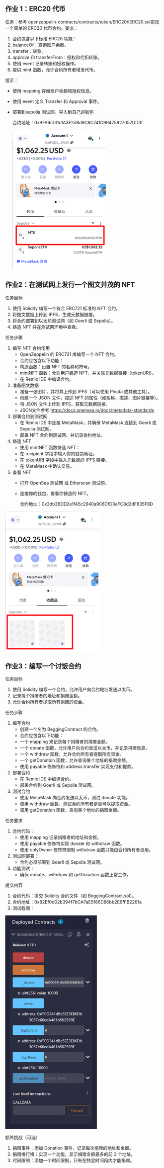 ## 作业 1：ERC20 代币

任务：参考 openzeppelin-contracts/contracts/token/ERC20/IERC20.sol实现一个简单的 ERC20 代币合约。要求：

1. 合约包含以下标准 ERC20 功能：
2. balanceOf：查询账户余额。
3. transfer：转账。
4. approve 和 transferFrom：授权和代扣转账。
5. 使用 event 记录转账和授权操作。
6. 提供 mint 函数，允许合约所有者增发代币。

提示：

- 使用 mapping 存储账户余额和授权信息。

- 使用 event 定义 Transfer 和 Approval 事件。

- 部署到sepolia 测试网，导入到自己的钱包

  
  
  合约地址：0xBFA6c131c1A3F2d8d9C8C741C99475827057DD3f
  
  
  
  <img src="img/erc20.png" alt="erc20" style="zoom:50%;" />
  
  

## 作业2：在测试网上发行一个图文并茂的 NFT

任务目标

1. 使用 Solidity 编写一个符合 ERC721 标准的 NFT 合约。
2. 将图文数据上传到 IPFS，生成元数据链接。
3. 将合约部署到以太坊测试网（如 Goerli 或 Sepolia）。
4. 铸造 NFT 并在测试网环境中查看。

任务步骤

1. 编写 NFT 合约使用 
   - OpenZeppelin 的 ERC721 库编写一个 NFT 合约。
   - 合约应包含以下功能：
   - 构造函数：设置 NFT 的名称和符号。
   - mintNFT 函数：允许用户铸造 NFT，并关联元数据链接（tokenURI）。
   - 在 Remix IDE 中编译合约。
2. 准备图文数据
   - 准备一张图片，并将其上传到 IPFS（可以使用 Pinata 或其他工具）。
   - 创建一个 JSON 文件，描述 NFT 的属性（如名称、描述、图片链接等）。
   - 将 JSON 文件上传到 IPFS，获取元数据链接。
   - JSON文件参考 https://docs.opensea.io/docs/metadata-standards
3. 部署合约到测试网
   - 在 Remix IDE 中连接 MetaMask，并确保 MetaMask 连接到 Goerli 或 Sepolia 测试网。
   - 部署 NFT 合约到测试网，并记录合约地址。
4. 铸造 NFT
   - 使用 mintNFT 函数铸造 NFT：
   - 在 recipient 字段中输入你的钱包地址。
   - 在 tokenURI 字段中输入元数据的 IPFS 链接。
   - 在 MetaMask 中确认交易。
5. 查看 NFT
   - 打开 OpenSea 测试网 或 Etherscan 测试网。
   
   - 连接你的钱包，查看你铸造的 NFT。
   
     
   
     合约地址：0x3db3BDD2e1fA5c2940a906DfD3eFC8d3dF835F8D

<img src="img/erc721.png" alt="erc721" style="zoom:50%;" />

## 作业3：编写一个讨饭合约

任务目标

1. 使用 Solidity 编写一个合约，允许用户向合约地址发送以太币。
2. 记录每个捐赠者的地址和捐赠金额。
3. 允许合约所有者提取所有捐赠的资金。

任务步骤

1. 编写合约
   - 创建一个名为 BeggingContract 的合约。
   - 合约应包含以下功能：
   - 一个 mapping 来记录每个捐赠者的捐赠金额。
   - 一个 donate 函数，允许用户向合约发送以太币，并记录捐赠信息。
   - 一个 withdraw 函数，允许合约所有者提取所有资金。
   - 一个 getDonation 函数，允许查询某个地址的捐赠金额。
   - 使用 payable 修饰符和 address.transfer 实现支付和提款。
2. 部署合约
   - 在 Remix IDE 中编译合约。
   - 部署合约到 Goerli 或 Sepolia 测试网。
3. 测试合约
   - 使用 MetaMask 向合约发送以太币，测试 donate 功能。
   - 调用 withdraw 函数，测试合约所有者是否可以提取资金。
   - 调用 getDonation 函数，查询某个地址的捐赠金额。

任务要求

1. 合约代码：
   - 使用 mapping 记录捐赠者的地址和金额。
   - 使用 payable 修饰符实现 donate 和 withdraw 函数。
   - 使用 onlyOwner 修饰符限制 withdraw 函数只能由合约所有者调用。
2. 测试网部署：
   - 合约必须部署到 Goerli 或 Sepolia 测试网。
3. 功能测试：
   - 确保 donate、withdraw 和 getDonation 函数正常工作。

提交内容

1. 合约代码：提交 Solidity 合约文件（如 BeggingContract.sol）。
2. 合约地址：0x82Ef0d02b394f7bCA7aE5166D86bb2E6fFB2261a
3. 测试截图：

<img src="img/BeggingContract-test.png" alt="BeggingContract-test" style="zoom:67%;" />



额外挑战（可选）

1. 捐赠事件：添加 Donation 事件，记录每次捐赠的地址和金额。
2. 捐赠排行榜：实现一个功能，显示捐赠金额最多的前 3 个地址。
3. 时间限制：添加一个时间限制，只有在特定时间段内才能捐赠。
